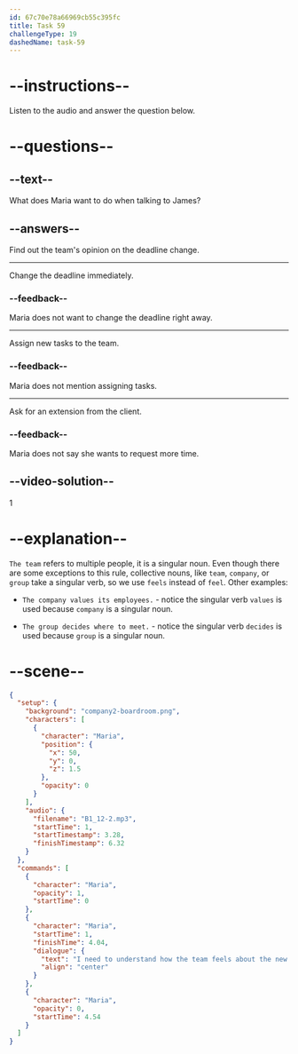 ```yaml
---
id: 67c70e78a66969cb55c395fc
title: Task 59
challengeType: 19
dashedName: task-59
---
```


<!-- (Audio) Maria: I need to understand how the team feels about the new project deadline. -->

# --instructions--

Listen to the audio and answer the question below.  

# --questions--

## --text--

What does Maria want to do when talking to James?  

## --answers--

Find out the team's opinion on the deadline change.

---

Change the deadline immediately.  

### --feedback--

Maria does not want to change the deadline right away.  

---

Assign new tasks to the team.  

### --feedback--

Maria does not mention assigning tasks.  

---

Ask for an extension from the client.  

### --feedback--

Maria does not say she wants to request more time.  

## --video-solution--

1  

# --explanation--

`The team` refers to multiple people, it is a singular noun. Even though there are some exceptions to this rule, collective nouns, like `team`, `company`, or `group` take a singular verb, so we use `feels` instead of `feel`. Other examples:

- `The company values its employees.` - notice the singular verb `values` is used because `company` is a singular noun.

- `The group decides where to meet.` - notice the singular verb `decides` is used because `group` is a singular noun. 

# --scene--

```json
{
  "setup": {
    "background": "company2-boardroom.png",
    "characters": [
      {
        "character": "Maria",
        "position": {
          "x": 50,
          "y": 0,
          "z": 1.5
        },
        "opacity": 0
      }
    ],
    "audio": {
      "filename": "B1_12-2.mp3",
      "startTime": 1,
      "startTimestamp": 3.28,
      "finishTimestamp": 6.32
    }
  },
  "commands": [
    {
      "character": "Maria",
      "opacity": 1,
      "startTime": 0
    },
    {
      "character": "Maria",
      "startTime": 1,
      "finishTime": 4.04,
      "dialogue": {
        "text": "I need to understand how the team feels about the new project deadline.",
        "align": "center"
      }
    },
    {
      "character": "Maria",
      "opacity": 0,
      "startTime": 4.54
    }
  ]
}
```
